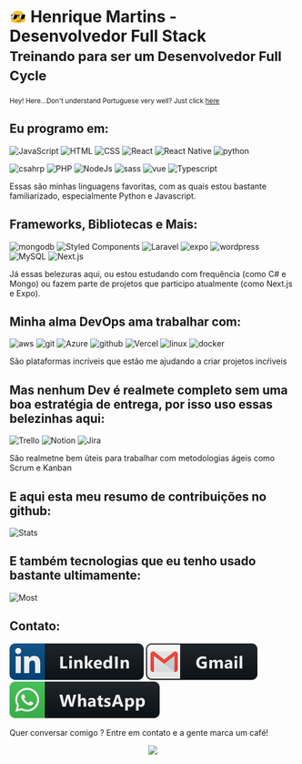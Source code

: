 <h1>
  <img src="./public/github/hey.gif" width="30" style="margin-bottom: -5px"/>
  <span>Henrique Martins - Desenvolvedor Full Stack</br><small>
      Treinando para ser um Desenvolvedor Full Cycle
  </small></span></br>

</h1>
<small>Hey! Here...Don't understand Portuguese very well? Just click <a href="https://github.com/ohenrydevopr/ohenrydevopr/README.md">here</a></small></br>

<h2>Eu programo em:</h2>
<div>

![JavaScript](https://img.shields.io/badge/-JavaScript-FFFFFF?style=flat-sqaure&logo=javascript)
![HTML](https://img.shields.io/badge/-HTML-FFFFFF?style=flat-sqaure&logo=html5)
![CSS](https://img.shields.io/badge/-CSS-FFFFFF?style=flat-sqaure&logo=css3&logoColor=026EB4)
![React](https://img.shields.io/badge/-React-FFFFFF?style=flat-sqaure&logo=react)
![React Native](https://img.shields.io/badge/-React%20Native-FFFFFF?style=flat-sqaure&logo=react)
![python](https://img.shields.io/badge/-Python-FFFFFF?style=flat-sqaure&logo=python)

![csahrp](https://img.shields.io/badge/-C%23-FFFFFF?style=flat-sqaure&logo=csharp&logoColor=642076)
![PHP](https://img.shields.io/badge/-PHP-FFFFFF?style=flat-sqaure&logo=php)
![NodeJs](https://img.shields.io/badge/-Node.js-FFFFFF?style=flat-sqaure&logo=node.js)
![sass](https://img.shields.io/badge/-Sass-FFFFFF?style=flat-sqaure&logo=sass)
![vue](https://img.shields.io/badge/-Vue.js-FFFFFF?style=flat-sqaure&logo=vue.js)
![Typescript](https://img.shields.io/badge/-TypeScript-FFFFFF?style=flat-sqaure&logo=typescript)

<p>
Essas são minhas linguagens favoritas, com as quais estou bastante familiarizado, especialmente Python e Javascript.
</p>

</div>

<h2>Frameworks, Bibliotecas e Mais:</h2>
<div>

![mongodb](https://img.shields.io/badge/-Mongo-FFFFFF?style=flat-sqaure&logo=mongodb)
![Styled Components](https://img.shields.io/badge/-Styled%20Components-FFFFFF?style=flat-sqaure&logo=Styled-Components)
![Laravel](https://img.shields.io/badge/-Laravel-FFFFFF?style=flat-sqaure&logo=laravel)
![expo](https://img.shields.io/badge/-Expo-FFFFFF?style=flat-sqaure&logo=expo&logoColor=010101)
![wordpress](https://img.shields.io/badge/-Wordpress-FFFFFF?style=flat-sqaure&logo=wordpress&logoColor=207196)
![MySQL](https://img.shields.io/badge/-MySQL-FFFFFF?style=flat-sqaure&logo=mysql)
![Next.js](https://img.shields.io/badge/-Next.js-FFFFFF?style=flat-sqaure&logo=next.js&logoColor=010101)

<p>
Já essas belezuras aqui, ou estou estudando com frequência (como C# e Mongo) ou fazem parte de projetos que participo atualmente (como Next.js e Expo).
</p>

</div>

<h2>Minha alma DevOps ama trabalhar com:</h2>
<div>

![aws](https://img.shields.io/badge/-AWS%20Lambda-FFFFFF?style=flat-sqaure&logo=awslambda)
![git](https://img.shields.io/badge/-Git-FFFFFF?style=flat-sqaure&logo=git)
![Azure](https://img.shields.io/badge/-Azure%20Devops-FFFFFF?style=flat-sqaure&logo=azuredevops&logoColor=0074CD)
![github](https://img.shields.io/badge/-Github%20Actions-FFFFFF?style=flat-sqaure&logo=githubactions)
![Vercel](https://img.shields.io/badge/-Vercel-FFFFFF?style=flat-sqaure&logo=vercel&logoColor=010101)
![linux](https://img.shields.io/badge/-Linux-FFFFFF?style=flat-sqaure&logo=archlinux)
![docker](https://img.shields.io/badge/-Docker-FFFFFF?style=flat-sqaure&logo=Docker)

<p>São plataformas incríveis que estão me ajudando a criar projetos incŕiveis</p>

</div>

<h2>Mas nenhum Dev é realmete completo sem uma boa estratégia de entrega, por isso uso essas belezinhas aqui:</h2>
<div>

![Trello](https://img.shields.io/badge/-Trello-FFFFFF?style=flat-sqaure&logo=trello&logoColor=0074CD)
![Notion](https://img.shields.io/badge/-Notion-FFFFFF?style=flat-sqaure&logo=notion&logoColor=010101)
![Jira](https://img.shields.io/badge/-Jira-FFFFFF?style=flat-sqaure&logo=jira&logoColor=0074CD)

<p>São realmetne bem úteis para trabalhar com metodologias ágeis como Scrum e Kanban</p>
</div>
<h2>E aqui esta meu resumo de contribuições no github:</h2>

![Stats](https://github-readme-stats.vercel.app/api?username=ohenrydevopr&theme=blue-green&show_icons=true&include_all_commits=true&count_private=true&locale=pt-br)

<h2>E também tecnologias que eu tenho usado bastante ultimamente:</h2>

![Most](https://github-readme-stats.vercel.app/api/top-langs/?username=ohenrydevopr&theme=blue-green&layout=compact&langs_count=7&locale=pt-br)

<h2>Contato:</h2>
<div>
    <a href="https://linkedin.com/in/ohenrydevopr"><img src="https://github.com/MikeCodesDotNET/ColoredBadges/raw/master/svg/social/linkedin.svg"
         alt="example badge"></a>
    <a href="mailto:ohenrydevopr@gmail.com"><img src="https://github.com/MikeCodesDotNET/ColoredBadges/raw/master/svg/social/gmail.svg"
         alt="example badge"></a>
    <a href="https://wa.me/5541999493522?text=Oi Henry! Eu achei você no Github!"><img src="https://github.com/MikeCodesDotNET/ColoredBadges/raw/master/svg/social/whatsapp.svg"
         alt="example badge"></a>
    <p>Quer conversar comigo ? Entre em contato e a gente marca um café!</p>
</div>

<div align="center"><img src="https://github.com/ohenrydevopr/ohenrydevopr/public/github/snake.svg"/></div>
